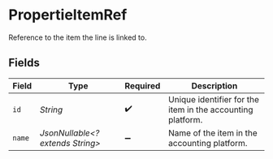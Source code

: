 # PropertieItemRef

Reference to the item the line is linked to.


## Fields

| Field                                                      | Type                                                       | Required                                                   | Description                                                |
| ---------------------------------------------------------- | ---------------------------------------------------------- | ---------------------------------------------------------- | ---------------------------------------------------------- |
| `id`                                                       | *String*                                                   | :heavy_check_mark:                                         | Unique identifier for the item in the accounting platform. |
| `name`                                                     | *JsonNullable<? extends String>*                           | :heavy_minus_sign:                                         | Name of the item in the accounting platform.               |